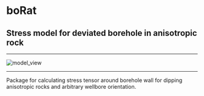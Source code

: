 # boRat  

## Stress model for deviated borehole in anisotropic rock

---

![model_view](https://user-images.githubusercontent.com/105928466/176430528-c7a921c1-aee2-4572-9928-62037440f2e7.JPG)

---

Package for calculating stress tensor around borehole wall for dipping anisotropic rocks and arbitrary wellbore orientation.  

